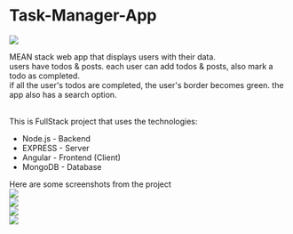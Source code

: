# Task-Manager-App
 <img src="https://user-images.githubusercontent.com/129841851/230585486-16aaff39-b1d2-47ab-b53e-668cdbfea73a.png"><br/>
 
MEAN stack web app that displays users with their data.<br/>
users have todos & posts. each user can add todos & posts, also mark a todo as completed.<br/>
if all the user's todos are completed, the user's border becomes green. the app also has a search option.<br/><br/>

This is FullStack project that uses the technologies:
<ul>
    <li>Node.js - Backend</li>
    <li>EXPRESS - Server</li>
    <li>Angular - Frontend (Client)</li>
    <li>MongoDB - Database</li>

</ul>
Here are some screenshots from the project <br/>
<img src="https://user-images.githubusercontent.com/129841851/230610275-0f5db793-4bef-4725-ac6b-511ac6f9524d.png"><br/>
<img src="https://user-images.githubusercontent.com/129841851/230613126-98612ee1-c865-4145-b681-e6d7a7a67d1f.png"><br/>
<img src="https://user-images.githubusercontent.com/129841851/230613359-aed962e1-de25-4010-9f56-5bee655af3ee.png"><br/>
<img src="https://user-images.githubusercontent.com/129841851/230613938-d752ed33-8539-43a0-8705-45548c2178bf.png"><br/>




